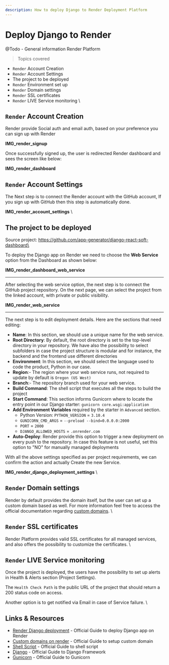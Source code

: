 ```yaml
---
description: How to deploy Django to Render Deployment Platform
---
```


# Deploy Django to Render

@Todo - General information Render Platform

> Topics covered

* `Render` Account Creation
* `Render` Account Settings
* The project to be deployed
* `Render` Environment set up
* `Render` Domain settings
* `Render` SSL certificates
* `Render` LIVE Service monitoring \


## `Render` Account Creation

Render provide Social auth and email auth, based on your preference you can sign up with Render

**IMG\_render\_signup**



Once successfully signed up, the user is redirected Render dashboard and sees the screen like below:

**IMG\_render\_dashboard**



## `Render` Account Settings

The Next step is to connect the Render account with the GitHub account, If you sign up with GitHub then this step is automatically done.

**IMG\_render\_account\_settings** \


## The project to be deployed

Source project: https://github.com/app-generator/django-react-soft-dashboard\


To deploy the Django app on Render we need to choose the **Web Service** option from the Dashboard as shown below:

**IMG\_render\_dashboard\_web\_service**

****

After selecting the web service option, the next step is to connect the GitHub project repository.  On the next page, we can select the project from the linked account, with private or public visibility.

**IMG\_render\_web\_service**

****

The next step is to edit deployment details. Here are the sections that need editing:

* **Name**: In this section, we should use a unique name for the web service.
* **Root Directory**:  By default, the root directory is set to the top-level directory in your repository. We have also the possibility to select subfolders in case the project structure is modular and for instance, the backend and the frontend use different directories
* **Environment**: In this section, we should select the language used to code the product, Python in our case.
* **Region**:- The region where your web service runs, not required to update by default is `Oregon (US West)`
* **Branch**:- The repository branch used for your web service.
* **Build Command**: The shell script that executes all the steps to build the project
* **Start Command**: This section informs Gunicorn where to locate the entry point in our Django starter: `gunicorn core.wsgi:application`
* **Add Environment Variables** required by the starter in `Advanced` section.
  * Python Version: `PYTHON_VERSION` = `3.10.4`
  * `GUNICORN_CMD_ARGS` = `--preload --bind=0.0.0.0:2000`
  * `PORT` = `2000`
  * `DJANGO_ALLOWED_HOSTS` = `.onrender.com`
* **Auto-Deploy**: Render provide this option to trigger a new deployment on every push to the repository. In case this feature is not useful, set this option to "NO" for manually managed deployments

With all the above settings specified as per project requirements, we can confirm the action and actually Create the new Service. 

**IMG\_render\_django\_deployment\_settings** \


## `Render` Domain settings

Render by default provides the domain itself, but the user can set up a custom domain based as well. For more information feel free to access the official documentation regarding [custom domains](https://render.com/docs/custom-domains). \


## `Render` SSL certificates

Render Platform provides valid SSL certificates for all managed services, and also offers the possibility to customize the certificates. \


## `Render` LIVE Service monitoring

Once the project is deployed, the users have the possibility to set up alerts in Health & Alerts section (Project Settings).

The `Health Check Path`  is the public URL of the project that should return a 200 status code on access.

Another option is to get notified via Email in case of Service failure. \


## Links & Resources

* [Render Django deployment](https://render.com/docs/deploy-django) - Official Guide to deploy Django app on Render
* [Custom domains on render](https://render.com/docs/custom-domains) - Official Guide to setup custom domain
* [Shell Script](https://www.shellscript.sh/) - Official Guide to shell script
* [Django](https://www.djangoproject.com/) - Official Guide to Django Framework
* [Gunicorn](https://gunicorn.org/) - Official Guide to Gunicorn
